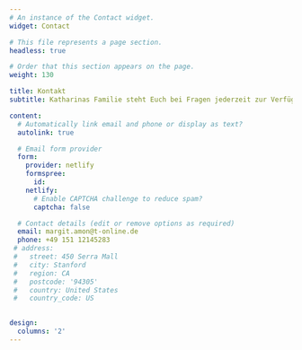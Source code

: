 ```yaml
---
# An instance of the Contact widget.
widget: Contact

# This file represents a page section.
headless: true

# Order that this section appears on the page.
weight: 130

title: Kontakt
subtitle: Katharinas Familie steht Euch bei Fragen jederzeit zur Verfügung

content:
  # Automatically link email and phone or display as text?
  autolink: true

  # Email form provider
  form:
    provider: netlify
    formspree:
      id:
    netlify:
      # Enable CAPTCHA challenge to reduce spam?
      captcha: false

  # Contact details (edit or remove options as required)
  email: margit.amon@t-online.de
  phone: +49 151 12145283
 # address:
 #   street: 450 Serra Mall
 #   city: Stanford
 #   region: CA
 #   postcode: '94305'
 #   country: United States
 #   country_code: US
  

design:
  columns: '2'
---
```

